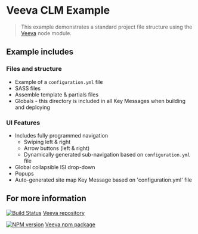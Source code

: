 # Veeva CLM Example

> This example demonstrates a standard project file structure using the [Veeva](https://www.npmjs.com/package/veeva) node module.

## Example includes

### Files and structure

* Example of a `configuration.yml` file 
* SASS files
* Assemble template & partials files
* Globals - this directory is included in all Key Messages when building and deploying

### UI Features

* Includes fully programmed navigation
  * Swiping left & right
  * Arrow buttons (left & right)
  * Dynamically generated sub-navigation based on `configuration.yml` file
* Global collapsible ISI drop-down
* Popups
* Auto-generated site map Key Message based on 'configuration.yml' file


## For more information
[![Build Status](https://img.shields.io/travis/stevebritton/veeva.svg)](https://travis-ci.org/stevebritton/veeva) [Veeva repository](https://www.npmjs.com/package/veeva)

[![NPM version](https://img.shields.io/npm/v/veeva.svg)](https://www.npmjs.com/package/veeva) [Veeva npm package](https://www.npmjs.com/package/veeva)
